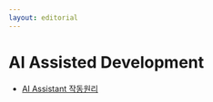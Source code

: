 ```yaml
---
layout: editorial
---
```


# AI Assisted Development

* [AI Assistant 작동원리](ai-assistant-how-it-works.md)
